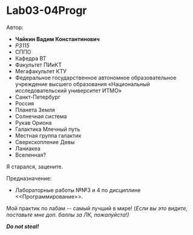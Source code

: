 # Lab03-04Progr
Автор:
- **Чайкин Вадим Константинович**
- *P3115*
- СППО
- Кафедра ВТ
- Факультет ПИиКТ
- Мегафакультет КТУ
- Федеральное государственное автономное образовательное учреждение высшего образования «Национальный исследовательский университет ИТМО»
- Санкт-Петербург
- Россия
- Планета Земля
- Солнечная система
- Рукав Ориона
- Галактика Млечный путь
- Местная группа галактик
- Сверхскопление Девы
- Ланиакеа
- Вселенная?

Я старался, зацените.

Предназначение:
- Лабораторные работы №№3 и 4 по дисциплине <<Программирование>>.

Мой практик по лабам -- самый лучший в мире! (*Если вы это видите, поставьте мне доп. баллы за ЛК, пожалуйста!)*

***Do not steal!***
